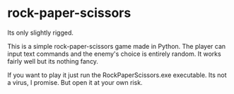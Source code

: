 # rock-paper-scissors
Its only slightly rigged.

This is a simple rock-paper-scissors game made in Python.
The player can input text commands and the enemy's choice is entirely random.
It works fairly well but its nothing fancy.

If you want to play it just run the RockPaperScissors.exe executable.
Its not a virus, I promise.
But open it at your own risk.

